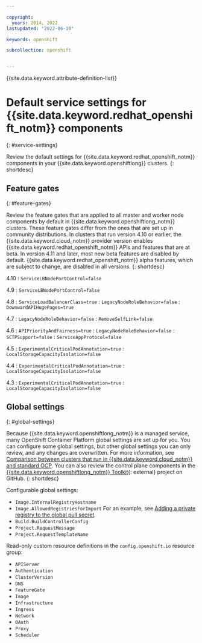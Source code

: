 ```yaml
---

copyright: 
  years: 2014, 2022
lastupdated: "2022-06-10"

keywords: openshift

subcollection: openshift


---
```


{{site.data.keyword.attribute-definition-list}}



# Default service settings for {{site.data.keyword.redhat_openshift_notm}} components
{: #service-settings}

Review the default settings for {{site.data.keyword.redhat_openshift_notm}} components in your {{site.data.keyword.openshiftlong}} clusters. 
{: shortdesc}



## Feature gates
{: #feature-gates}

Review the feature gates that are applied to all master and worker node components by default in {{site.data.keyword.openshiftlong_notm}} clusters. These feature gates differ from the ones that are set up in community distributions. In clusters that run version 4.10 or earlier, the {{site.data.keyword.cloud_notm}} provider version enables {{site.data.keyword.redhat_openshift_notm}} APIs and features that are at beta. In version 4.11 and later, most new beta features are disabled by default. {{site.data.keyword.redhat_openshift_notm}} alpha features, which are subject to change, are disabled in all versions. 
{: shortdesc}




4.10
:   `ServiceLBNodePortControl=false`
  
4.9
:   `ServiceLBNodePortControl=false`

4.8
:   `ServiceLoadBalancerClass=true`
:   `LegacyNodeRoleBehavior=false`
:   `DownwardAPIHugePages=true`

4.7
:   `LegacyNodeRoleBehavior=false`
:   `RemoveSelfLink=false`

4.6
:   `APIPriorityAndFairness=true`
:   `LegacyNodeRoleBehavior=false`
:   `SCTPSupport=false`
:   `ServiceAppProtocol=false`

4.5
:   `ExperimentalCriticalPodAnnotation=true`
:   `LocalStorageCapacityIsolation=false`

4.4
:   `ExperimentalCriticalPodAnnotation=true`
:   `LocalStorageCapacityIsolation=false`

4.3
:   `ExperimentalCriticalPodAnnotation=true`
:   `LocalStorageCapacityIsolation=false`




## Global settings
{: #global-settings}

Because {{site.data.keyword.openshiftlong_notm}} is a managed service, many OpenShift Container Platform global settings are set up for you. You can configure some global settings, but other global settings you can only review, and any changes are overwritten. For more information, see [Comparison between clusters that run in {{site.data.keyword.cloud_notm}} and standard OCP](/docs/openshift?topic=openshift-cs_ov#compare_ocp). You can also review the control plane components in the [{{site.data.keyword.openshiftlong_notm}} Toolkit](https://github.com/openshift/ibm-roks-toolkit){: external} project on GitHub.
{: shortdesc}

Configurable global settings:
* `Image.InternalRegistryHostname`
* `Image.AllowedRegistriesForImport` For an example, see [Adding a private registry to the global pull secret](/docs/openshift?topic=openshift-registry#cluster_global_pull_secret).
* `Build.BuildControllerConfig`
* `Project.RequestMessage`
* `Project.RequestTemplateName`

Read-only custom resource definitions in the `config.openshift.io` resource group:
* `APIServer`
* `Authentication`
* `ClusterVersion`
* `DNS`
* `FeatureGate`
* `Image`
* `Infrastructure`
* `Ingress`
* `Network`
* `OAuth`
* `Proxy`
* `Scheduler`




